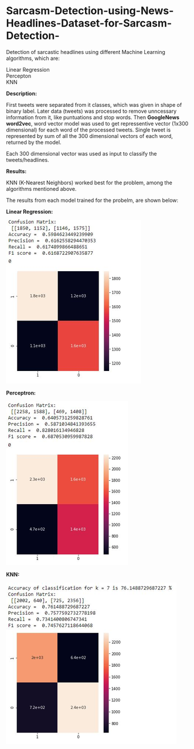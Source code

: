 # Sarcasm-Detection-using-News-Headlines-Dataset-for-Sarcasm-Detection-
Detection of sarcastic headlines using different Machine Learning algorithms, which are:

Linear Regression\
Percepton \
KNN

**Description:**

First tweets were separated from it classes, which was given in shape of binary label. Later data (tweets) was processed to remove unncessary information from it, like puntuations and stop words.
Then **GoogleNews word2vec**, word vector model was used to get repressentive vector (1x300 dimensional) for each word of the processed tweets. Single tweet is represented by sum of all the 300 dimensional vectors of each word, returned by the model.

Each 300 dimensional vector was used as input to classify the tweets/headlines.

**Results:**

KNN (K-Nearest Neighbors) worked best for the problem, among the algorithms mentioned above.

The results from each model trained for the probelm, are shown below:

**Linear Regression:**

![alt text](https://github.com/WaizKhan7/Sarcasm-Detection-using-News-Headlines-Dataset-for-Sarcasm-Detection-/blob/master/Results/LR.JPG?raw=true)

**Perceptron:**

![alt text](https://github.com/WaizKhan7/Sarcasm-Detection-using-News-Headlines-Dataset-for-Sarcasm-Detection-/blob/master/Results/perceptron.JPG?raw=true)

**KNN:**

![alt text](https://github.com/WaizKhan7/Sarcasm-Detection-using-News-Headlines-Dataset-for-Sarcasm-Detection-/blob/master/Results/KNN.JPG?raw=true)

